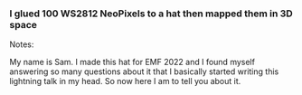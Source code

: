 ### I glued 100 WS2812 NeoPixels to a hat then mapped them in 3D space

Notes:

My name is Sam. I made this hat for EMF 2022 and I found myself answering so many questions about it that I basically started writing this lightning talk in my head. So now here I am to tell you about it.
